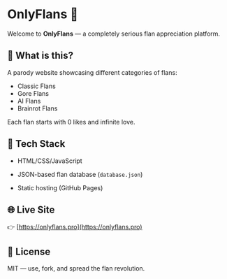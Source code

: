# OnlyFlans 🍮



Welcome to **OnlyFlans** — a completely serious flan appreciation platform.



## 🍮 What is this?



A parody website showcasing different categories of flans:
- Classic Flans
- Gore Flans
- AI Flans
- Brainrot Flans



Each flan starts with 0 likes and infinite love.



## 🔧 Tech Stack



- HTML/CSS/JavaScript

- JSON-based flan database (`database.json`)

- Static hosting (GitHub Pages)



## 🌐 Live Site



👉 [https://onlyflans.pro](https://onlyflans.pro)



## 📄 License



MIT — use, fork, and spread the flan revolution.



